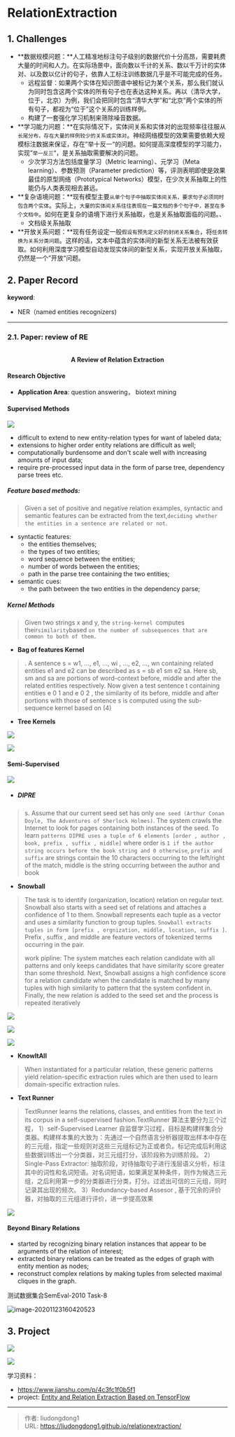 # RelationExtraction


## 1. Challenges

- **数据规模问题：**人工精准地标注句子级别的数据代价十分高昂，需要耗费大量的时间和人力。在实际场景中，面向数以千计的关系、数以千万计的实体对、以及数以亿计的句子，依靠人工标注训练数据几乎是不可能完成的任务。
  - 远程监督：如果两个实体在知识图谱中被标记为某个关系，那么我们就认为同时包含这两个实体的所有句子也在表达这种关系。再以（清华大学，位于，北京）为例，我们会把同时包含“清华大学”和“北京”两个实体的所有句子，都视为“位于”这个关系的训练样例。
  - 构建了一套强化学习机制来筛除噪音数据。
- **学习能力问题：**在实际情况下，实体间关系和实体对的出现频率往往服从`长尾分布，存在大量的样例较少的关系或实体对`。神经网络模型的效果需要依赖大规模标注数据来保证，存在”举十反一“的问题。如何提高深度模型的学习能力，实现”`举一反三`“，是关系抽取需要解决的问题。
  - 少次学习方法包括度量学习（Metric learning）、元学习（Meta learning）、参数预测（Parameter prediction）等，评测表明即使是效果最佳的原型网络（Prototypical Networks）模型，在少次关系抽取上的性能仍与人类表现相去甚远。
- **复杂语境问题：**现有模型主要`从单个句子中抽取实体间关系，要求句子必须同时包含两个实体`。实际上，`大量的实体间关系往往表现在一篇文档的多个句子中，甚至在多个文档中`。如何在更复杂的语境下进行关系抽取，也是关系抽取面临的问题。、
  - 文档级关系抽取
- **开放关系问题：**现有任务设定一般`假设有预先定义好的封闭关系集合`，将`任务转换为关系分类问题`。这样的话，文本中蕴含的实体间的新型关系无法被有效获取。如何利用深度学习模型自动发现实体间的新型关系，实现开放关系抽取，仍然是一个”开放“问题。

## 2. Paper Record

**keyword**:

- NER（named entities recognizers)

------

### 2.1. Paper:  review of RE

<div align=center>
<br/>
<b>A Review of Relation Extraction
</b>
</div>

#### Research Objective

  - **Application Area**: question answering， biotext mining

#### Supervised Methods

![](https://lddpicture.oss-cn-beijing.aliyuncs.com/picture/image-20201125133919042.png)

- difficult to extend to new entity-relation types for want of labeled data;
- extensions to higher order entity relations are difficult as well;
- computationally burdensome and don't scale well with increasing amounts of input data;
- require pre-processed input data in the form of parse tree, dependency parse trees etc.

##### Feature based methods:

> Given a set of positive and negative relation examples, syntactic and semantic features can be extracted from the text,`deciding whether the entities in a sentence are related or not`.

- syntactic features:
  - the entities themselves;
  - the types of two entities;
  - word sequence between the entities;
  - number of words between the entities;
  - path in the parse tree containing the two entities;
- semantic cues:
  - the path between the two entities in the dependency parse;

##### Kernel Methods

>  Given two strings x and y, the `string-kernel `computes their` similarity `based `on the number of subsequences that are common to both of them.`

- **Bag of features Kernel**

> . A sentence s = w1, ..., e1, ..., wi , ..., e2, ..., wn containing related entities e1 and e2 can be described as s = sb e1 sm e2 sa. Here sb, sm and sa are portions of word-context before, middle and after the related entities respectively. Now given a test sentence t containing entities e 0 1 and e 0 2 , the similarity of its before, middle and after portions with those of sentence s is computed using the sub-sequence kernel based on (4)

- **Tree Kernels**

![](https://lddpicture.oss-cn-beijing.aliyuncs.com/picture/image-20201125134001281.png)

![](https://lddpicture.oss-cn-beijing.aliyuncs.com/picture/image-20201125134158391.png)

#### Semi-Supervised

![](https://lddpicture.oss-cn-beijing.aliyuncs.com/picture/image-20201125134900608.png)

- ##### DIPRE

> s. Assume that our current seed set has only `one seed (Arthur Conan Doyle, The Adventures of Sherlock Holmes)`. The system crawls the Internet to look for pages containing both instances of the seed. To learn `patterns DIPRE uses a tuple of 6 elements [order , author , book, prefix , suffix , middle]` where order is `1 if the author string occurs before the book string and 0 otherwise`, `prefix and suffix` are strings contain the 10 characters occurring to the left/right of the match, middle is the string occurring between the author and book

- **Snowball**

> The task is to identify (organization, location) relation on regular text. Snowball also starts with a seed set of relations and attaches a confidence of 1 to them. Snowball represents each tuple as a vector and uses a similarity function to group tuples. `Snowball extracts tuples in form [prefix , orgnization, middle, location, suffix ]`. Prefix , suffix , and middle are feature vectors of tokenized terms occurring in the pair.
>
> work pipline: The system matches each relation candidate with all patterns and only keeps candidates that have similarity score greater than some threshold. Next, Snowball assigns a high confidence score for a relation candidate when the candidate is matched by many tuples with high similarity to pattern that the system confident in. Finally, the new relation is added to the seed set and the process is repeated iteratively

![](https://lddpicture.oss-cn-beijing.aliyuncs.com/picture/image-20201125135623816.png)

![](https://lddpicture.oss-cn-beijing.aliyuncs.com/picture/image-20201125135738664.png)

![](https://lddpicture.oss-cn-beijing.aliyuncs.com/picture/image-20201125135819932.png)

- **KnowItAll**

> When instantiated for a particular relation, these generic patterns yield relation-specific extraction rules which are then used to learn domain-specific extraction rules.

- **Text Runner**

>  TextRunner learns the relations, classes, and entities from the text in its corpus in a self-supervised fashion.TextRunner 算法主要分为三个过程，
> 1）self-Supervised Learner 自监督学习过程，目标是构建样集合分类器。构建样本集的大致为：先通过一个自然语言分析器提取出样本中存在的三元组，指定一些规则对这些三元组标记为正或者负。标记完成后利用这些数据训练出一个分类器，对三元组打分，该阶段称为训练阶段。
> 2） Single-Pass Extractor: 抽取阶段，对待抽取句子进行浅层语义分析，标注其中的词性和名词短语。对名词短语，如果满足某种条件，则作为候选三元组，之后利用第一步的分类器进行分类，打分。过滤出可信的三元组，同时记录其出现的频次。
> 3）Redundancy-based Assesor , 基于冗余的评价器，对抽取的三元组进行评价，进一步提高效果

![](https://lddpicture.oss-cn-beijing.aliyuncs.com/picture/image-20201125140820963.png)

#### Beyond Binary Relations

- started by recognizing binary relation instances that appear to be arguments of the relation of interest;
- extracted binary relations can be treated as the edges of graph with entity mention as nodes;
- reconstruct complex relations by making tuples from selected maximal cliques in the graph.



测试数据集合SemEval-2010 Task-8 

![image-20201123160420523](https://lddpicture.oss-cn-beijing.aliyuncs.com/picture/image-20201123160420523.png)

## 3. Project

![](https://lddpicture.oss-cn-beijing.aliyuncs.com/picture/image-20201123163752444.png)

![](https://lddpicture.oss-cn-beijing.aliyuncs.com/picture/image-20201123163856515.png)

学习资料：

- https://www.jianshu.com/p/4c3fc1f0b5f1
- project: [Entity and Relation Extraction Based on TensorFlow](https://github.com/yuanxiaosc/Entity-Relation-Extraction)

---

> 作者: liudongdong1  
> URL: https://liudongdong1.github.io/relationextraction/  

